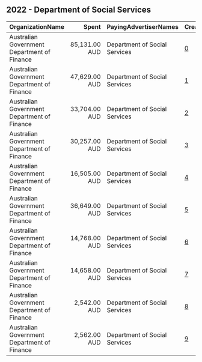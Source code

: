 ## 2022 - Department of Social Services 
|OrganizationName|Spent|PayingAdvertiserNames|CreativeUrls|Impressions|Genders|AgeBrackets|CountryCodes|BillingAddresses|CandidateBallotInformation|
|:---|---:|:---|:---|---:|:---|:---|:---|:---|:---|
|Australian Government Department of Finance|85,131.00 AUD|Department of Social Services|[0](https://www.snap.com/political-ads/asset/48b3d49e21761dd1ad60f21e65769ac68fa38b6c476db402720b4b1c15a8ab57?mediaType=mp4)|22,361,301||15-17|australia|"100 Chalmers Street,Surry Hills,2010,AU"||
|Australian Government Department of Finance|47,629.00 AUD|Department of Social Services|[1](https://www.snap.com/political-ads/asset/d4c49fcb75347dab22c84952d1eaba8ea63ab9e26420d09f6a31e23b8c269c7c?mediaType=mp4)|13,443,019||15-17|australia|"100 Chalmers Street,Surry Hills,2010,AU"||
|Australian Government Department of Finance|33,704.00 AUD|Department of Social Services|[2](https://www.snap.com/political-ads/asset/c1da853ecb6d99a2afc0e2750686dd4df3b937d0f37578e7703a8e8d9729071b?mediaType=jpg)|10,914,723||15-17|australia|"100 Chalmers Street,Surry Hills,2010,AU"||
|Australian Government Department of Finance|30,257.00 AUD|Department of Social Services|[3](https://www.snap.com/political-ads/asset/01a5b9589fdae5951e6dc7d61827b02012376febbe4691e01df010a4385fdbee?mediaType=jpg)|9,726,837||15-17|australia|"100 Chalmers Street,Surry Hills,2010,AU"||
|Australian Government Department of Finance|16,505.00 AUD|Department of Social Services|[4](https://www.snap.com/political-ads/asset/524a79d78343751a3f5fb0ce0586ceae5b685431ead06061d81740e119c44b72?mediaType=mp4)|4,220,812||15-17|australia|"100 Chalmers Street,Surry Hills,2010,AU"||
|Australian Government Department of Finance|36,649.00 AUD|Department of Social Services|[5](https://www.snap.com/political-ads/asset/48b3d49e21761dd1ad60f21e65769ac68fa38b6c476db402720b4b1c15a8ab57?mediaType=mp4)|2,787,500||18-24|australia|"100 Chalmers Street,Surry Hills,2010,AU"||
|Australian Government Department of Finance|14,768.00 AUD|Department of Social Services|[6](https://www.snap.com/political-ads/asset/c1da853ecb6d99a2afc0e2750686dd4df3b937d0f37578e7703a8e8d9729071b?mediaType=jpg)|2,302,690||18-24|australia|"100 Chalmers Street,Surry Hills,2010,AU"||
|Australian Government Department of Finance|14,658.00 AUD|Department of Social Services|[7](https://www.snap.com/political-ads/asset/d4c49fcb75347dab22c84952d1eaba8ea63ab9e26420d09f6a31e23b8c269c7c?mediaType=mp4)|2,000,431||18-24|australia|"100 Chalmers Street,Surry Hills,2010,AU"||
|Australian Government Department of Finance|2,542.00 AUD|Department of Social Services|[8](https://www.snap.com/political-ads/asset/01a5b9589fdae5951e6dc7d61827b02012376febbe4691e01df010a4385fdbee?mediaType=jpg)|338,939||18-24|australia|"100 Chalmers Street,Surry Hills,2010,AU"||
|Australian Government Department of Finance|2,562.00 AUD|Department of Social Services|[9](https://www.snap.com/political-ads/asset/524a79d78343751a3f5fb0ce0586ceae5b685431ead06061d81740e119c44b72?mediaType=mp4)|322,438||18-24|australia|"100 Chalmers Street,Surry Hills,2010,AU"||
